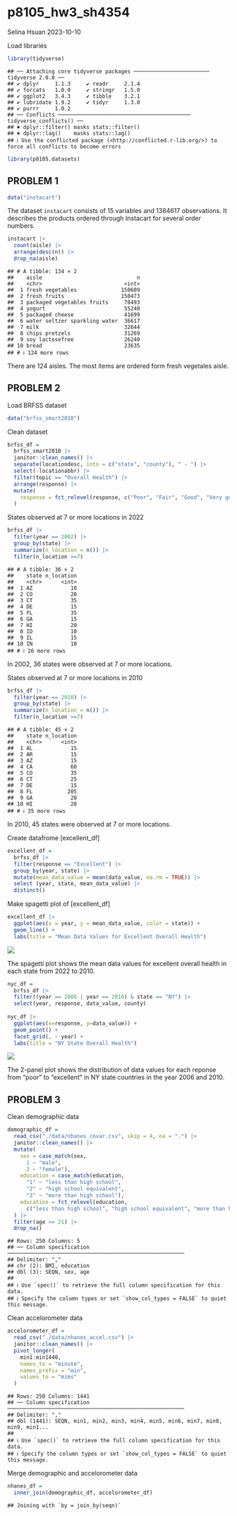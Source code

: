 p8105_hw3_sh4354
================
Selina Hsuan
2023-10-10

Load libraries

``` r
library(tidyverse)
```

    ## ── Attaching core tidyverse packages ──────────────────────── tidyverse 2.0.0 ──
    ## ✔ dplyr     1.1.3     ✔ readr     2.1.4
    ## ✔ forcats   1.0.0     ✔ stringr   1.5.0
    ## ✔ ggplot2   3.4.3     ✔ tibble    3.2.1
    ## ✔ lubridate 1.9.2     ✔ tidyr     1.3.0
    ## ✔ purrr     1.0.2     
    ## ── Conflicts ────────────────────────────────────────── tidyverse_conflicts() ──
    ## ✖ dplyr::filter() masks stats::filter()
    ## ✖ dplyr::lag()    masks stats::lag()
    ## ℹ Use the conflicted package (<http://conflicted.r-lib.org/>) to force all conflicts to become errors

``` r
library(p8105.datasets)
```

## PROBLEM 1

``` r
data("instacart")
```

The dataset `instacart` consists of 15 variables and 1384617
observations. It describes the products ordered through Instacart for
several order numbers.

``` r
instacart |> 
  count(aisle) |> 
  arrange(desc(n)) |> 
  drop_na(aisle)
```

    ## # A tibble: 134 × 2
    ##    aisle                              n
    ##    <chr>                          <int>
    ##  1 fresh vegetables              150609
    ##  2 fresh fruits                  150473
    ##  3 packaged vegetables fruits     78493
    ##  4 yogurt                         55240
    ##  5 packaged cheese                41699
    ##  6 water seltzer sparkling water  36617
    ##  7 milk                           32644
    ##  8 chips pretzels                 31269
    ##  9 soy lactosefree                26240
    ## 10 bread                          23635
    ## # ℹ 124 more rows

There are 124 aisles. The most items are ordered form fresh vegetales
aisle.

## PROBLEM 2

Load BRFSS dataset

``` r
data("brfss_smart2010")
```

Clean dataset

``` r
brfss_df = 
  brfss_smart2010 |> 
  janitor::clean_names() |> 
  separate(locationdesc, into = c("state", "county"), " - ") |> 
  select(-locationabbr) |> 
  filter(topic == "Overall Health") |> 
  arrange(response) |> 
  mutate(
    response = fct_relevel(response, c("Poor", "Fair", "Good", "Very good", "Excellent"))
  )
```

States observed at 7 or more locations in 2022

``` r
brfss_df |> 
  filter(year == 2002) |> 
  group_by(state) |> 
  summarize(n_location = n()) |> 
  filter(n_location >=7)
```

    ## # A tibble: 36 × 2
    ##    state n_location
    ##    <chr>      <int>
    ##  1 AZ            10
    ##  2 CO            20
    ##  3 CT            35
    ##  4 DE            15
    ##  5 FL            35
    ##  6 GA            15
    ##  7 HI            20
    ##  8 ID            10
    ##  9 IL            15
    ## 10 IN            10
    ## # ℹ 26 more rows

In 2002, 36 states were observed at 7 or more locations.

States observed at 7 or more locations in 2010

``` r
brfss_df |> 
  filter(year == 2010) |> 
  group_by(state) |> 
  summarize(n_location = n()) |> 
  filter(n_location >=7)
```

    ## # A tibble: 45 × 2
    ##    state n_location
    ##    <chr>      <int>
    ##  1 AL            15
    ##  2 AR            15
    ##  3 AZ            15
    ##  4 CA            60
    ##  5 CO            35
    ##  6 CT            25
    ##  7 DE            15
    ##  8 FL           205
    ##  9 GA            20
    ## 10 HI            20
    ## # ℹ 35 more rows

In 2010, 45 states were observed at 7 or more locations.

Create datafrome \[excellent_df\]

``` r
excellent_df = 
  brfss_df |>
  filter(response == "Excellent") |> 
  group_by(year, state) |> 
  mutate(mean_data_value = mean(data_value, na.rm = TRUE)) |> 
  select (year, state, mean_data_value) |> 
  distinct()
```

Make spagetti plot of \[excellent_df\]

``` r
excellent_df |> 
  ggplot(aes(x = year, y = mean_data_value, color = state)) + 
  geom_line() +
  labs(title = "Mean Data Values for Excellent Overall Health")
```

![](p8105_hw3_sh4354_files/figure-gfm/unnamed-chunk-9-1.png)<!-- -->

The spagetti plot shows the mean data values for excellent overall
health in each state from 2022 to 2010.

``` r
nyc_df =
  brfss_df |>
  filter((year == 2006 | year == 2010) & state == "NY") |>
  select(year, response, data_value, county)
  
nyc_df |>
  ggplot(aes(x=response, y=data_value)) +
  geom_point() +
  facet_grid(. ~ year) + 
  labs(title = "NY State Overall Health")
```

![](p8105_hw3_sh4354_files/figure-gfm/unnamed-chunk-10-1.png)<!-- -->

The 2-panel plot shows the distribution of data values for each reponse
from “poor” to “excellent” in NY state countries in the year 2006 and
2010.

## PROBLEM 3

Clean demographic data

``` r
demographic_df = 
  read_csv("./data/nhanes_covar.csv", skip = 4, na = ".") |> 
  janitor::clean_names() |> 
  mutate(
    sex = case_match(sex,
      1 ~ "male",
      2 ~ "female"),
    education = case_match(education,
      "1" ~ "less than high school",
      "2" ~ "high school equivalent", 
      "3" ~ "more than high school"),
    education = fct_relevel(education, 
      c("less than high school", "high school equivalent", "more than high school"))
  ) |> 
  filter(age >= 21) |> 
  drop_na()
```

    ## Rows: 250 Columns: 5
    ## ── Column specification ────────────────────────────────────────────────────────
    ## Delimiter: ","
    ## chr (2): BMI, education
    ## dbl (3): SEQN, sex, age
    ## 
    ## ℹ Use `spec()` to retrieve the full column specification for this data.
    ## ℹ Specify the column types or set `show_col_types = FALSE` to quiet this message.

Clean accelorometer data

``` r
accelorometer_df = 
  read_csv("./data/nhanes_accel.csv") |> 
  janitor::clean_names() |> 
  pivot_longer(
    min1:min1440,
    names_to = "minute",
    names_prefix = "min",
    values_to = "mims"
  ) 
```

    ## Rows: 250 Columns: 1441
    ## ── Column specification ────────────────────────────────────────────────────────
    ## Delimiter: ","
    ## dbl (1441): SEQN, min1, min2, min3, min4, min5, min6, min7, min8, min9, min1...
    ## 
    ## ℹ Use `spec()` to retrieve the full column specification for this data.
    ## ℹ Specify the column types or set `show_col_types = FALSE` to quiet this message.

Merge demographic and accelorometer data

``` r
nhanes_df = 
  inner_join(demographic_df, accelorometer_df)
```

    ## Joining with `by = join_by(seqn)`
